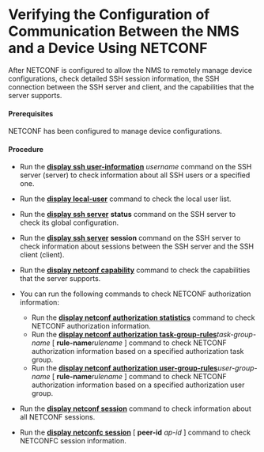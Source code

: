 Verifying the Configuration of Communication Between the NMS and a Device Using NETCONF
=======================================================================================

After NETCONF is configured to allow the NMS to remotely manage device configurations, check detailed SSH session information, the SSH connection between the SSH server and client, and the capabilities that the server supports.

#### Prerequisites

NETCONF has been configured to manage device configurations.


#### Procedure

* Run the [**display ssh user-information**](cmdqueryname=display+ssh+user-information) *username* command on the SSH server (server) to check information about all SSH users or a specified one.
* Run the [**display local-user**](cmdqueryname=display+local-user) command to check the local user list.
* Run the [**display ssh server**](cmdqueryname=display+ssh+server) **status** command on the SSH server to check its global configuration.
* Run the [**display ssh server**](cmdqueryname=display+ssh+server) **session** command on the SSH server to check information about sessions between the SSH server and the SSH client (client).
* Run the [**display netconf capability**](cmdqueryname=display+netconf+capability) command to check the capabilities that the server supports.
* You can run the following commands to check NETCONF authorization information:
  
  
  + Run the [**display netconf authorization statistics**](cmdqueryname=display+netconf+authorization+statistics) command to check NETCONF authorization information.
  + Run the [**display netconf authorization task-group-rules**](cmdqueryname=display+netconf+authorization+task-group-rules)*task-group-name* [ **rule-name***rulename* ] command to check NETCONF authorization information based on a specified authorization task group.
  + Run the [**display netconf authorization user-group-rules**](cmdqueryname=display+netconf+authorization+user-group-rules)*user-group-name* [ **rule-name***rulename* ] command to check NETCONF authorization information based on a specified authorization user group.
* Run the [**display netconf session**](cmdqueryname=display+netconf+session) command to check information about all NETCONF sessions.
* Run the [**display netconfc session**](cmdqueryname=display+netconfc+session) [ **peer-id** *ap-id* ] command to check NETCONFC session information.